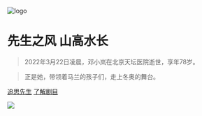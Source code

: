 <!-- _coverpage.md -->

![logo](https://s1.ax1x.com/2022/03/22/qQkv5Q.jpg)

# 先生之风 山高水长

> 2022年3月22日凌晨，邓小岚在北京天坛医院逝世，享年78岁。

> 正是她，带领着马兰的孩子们，走上冬奥的舞台。

[追思先生](https://baike.baidu.com/item/邓小岚/7948868)
[了解剧目](#剧目作品)

![](https://s1.ax1x.com/2022/03/22/qQkv5Q.jpg)
